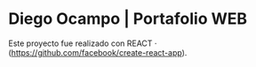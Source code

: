 # Diego Ocampo | Portafolio WEB

Este proyecto fue realizado con REACT · (https://github.com/facebook/create-react-app).
